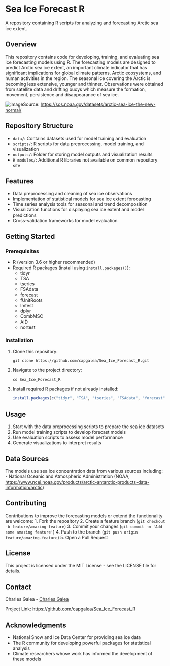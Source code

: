 # Sea Ice Forecast R

A repository containing R scripts for analyzing and forecasting Arctic sea ice extent.

## Overview

This repository contains code for developing, training, and evaluating sea ice forecasting models using R. The forecasting models are designed to predict Arctic sea ice extent, an important climate indicator that has significant implications for global climate patterns, Arctic ecosystems, and human activities in the region. The seasonal ice covering the Arctic is becoming less extensive, younger and thinner. Observations were obtained from satellite data and drifting buoys which measure the formation, movement, persistence and disappearance of sea ice.

![image](https://github.com/user-attachments/assets/8cd14a49-4e96-4142-80af-f8c348b38256)Source: <https://sos.noaa.gov/datasets/arctic-sea-ice-the-new-normal/>

## Repository Structure

- `data/`: Contains datasets used for model training and evaluation
- `scripts/`: R scripts for data preprocessing, model training, and visualization
- `outputs/`: Folder for storing model outputs and visualization results
- `R modules/`: Additional R libraries not available on common repository site

## Features

-   Data preprocessing and cleaning of sea ice observations
-   Implementation of statistical models for sea ice extent forecasting
-   Time series analysis tools for seasonal and trend decomposition
-   Visualization functions for displaying sea ice extent and model predictions
-   Cross-validation frameworks for model evaluation

## Getting Started

### Prerequisites

-   R (version 3.6 or higher recommended)
-   Required R packages (install using `install.packages()`):
    -   tidyr
    -   TSA
    -   tseries
    -   FSAdata
    -   forecast
    -   fUnitRoots
    -   lmtest
    -   dplyr
    -   CombMSC
    -   AID
    -   nortest

### Installation

1.  Clone this repository:

    ```         
    git clone https://github.com/capgalea/Sea_Ice_Forecast_R.git
    ```

2.  Navigate to the project directory:

    ```         
    cd Sea_Ice_Forecast_R
    ```

3.  Install required R packages if not already installed:

    ``` r
    install.packages(c("tidyr", "TSA", "tseries", "FSAdata", "forecast", "fUnitRoots", "lmtest", "dplyr". "CombMSC", "AID", "nortest"))
    ```

## Usage

1.  Start with the data preprocessing scripts to prepare the sea ice datasets
2.  Run model training scripts to develop forecast models
3.  Use evaluation scripts to assess model performance
4.  Generate visualizations to interpret results

## Data Sources

The models use sea ice concentration data from various sources including: - National Oceanic and Atmospheric Administration (NOAA, <https://www.ncei.noaa.gov/products/arctic-antarctic-products-data-information/arctic>)

## Contributing

Contributions to improve the forecasting models or extend the functionality are welcome: 1. Fork the repository 2. Create a feature branch (`git checkout -b feature/amazing-feature`) 3. Commit your changes (`git commit -m 'Add some amazing feature'`) 4. Push to the branch (`git push origin feature/amazing-feature`) 5. Open a Pull Request

## License

This project is licensed under the MIT License - see the LICENSE file for details.

## Contact

Charles Galea - [Charles Galea](https://github.com/capgalea)

Project Link: <https://github.com/capgalea/Sea_Ice_Forecast_R>

## Acknowledgments

-   National Snow and Ice Data Center for providing sea ice data
-   The R community for developing powerful packages for statistical analysis
-   Climate researchers whose work has informed the development of these models
